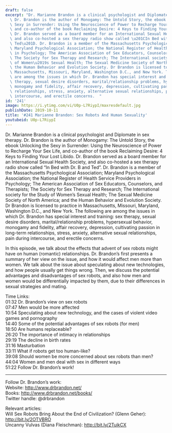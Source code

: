 ```yaml
---
draft: false
excerpt: "Dr. Marianne Brandon is a clinical psychologist and Diplomate in sex therapy.\
  \ Dr. Brandon is the author of Monogamy: The Untold Story, the ebook Unlocking the\
  \ Sexy in Surrender: Using the Neuroscience of Power to Recharge Your Sex Life,\
  \ and co-author of the book Reclaiming Desire: 4 Keys to Finding Your Lost Libido.\
  \ Dr. Brandon served as a board member for an International Sexual Health Society,\
  \ and also co-hosted a sex therapy radio show called \u201CIn Bed with Dr. B and\
  \ Ted\u201D. Dr. Brandon is a member of the Massachusetts Psychological Association;\
  \ Maryland Psychological Association; the National Register of Health Service Providers\
  \ in Psychology; The American Association of Sex Educators, Counselors, and Therapists;\
  \ The Society for Sex Therapy and Research; The International society for the Study\
  \ of Women\u2019s Sexual Health; The Sexual Medicine Society of North America; and\
  \ the Human Behavior and Evolution Society. Dr Brandon is licensed to practice in\
  \ Massachusetts, Missouri, Maryland, Washington D.C., and New York. The following\
  \ are among the issues in which Dr. Brandon has special interest and training: sex\
  \ therapy, sexual desire disorders, marital/relationship problems, hypersexual behavior,\
  \ monogamy and fidelity, affair recovery, depression, cultivating passion in long-term\
  \ relationships, stress, anxiety, alternative sexual relationships, pain during\
  \ intercourse, and erectile concerns.  "
id: '241'
image: https://i.ytimg.com/vi/U0p-L7RiypI/maxresdefault.jpg
publishDate: 2019-10-11
title: '#241 Marianne Brandon: Sex Robots And Human Sexuality'
youtubeid: U0p-L7RiypI
---
```

Dr. Marianne Brandon is a clinical psychologist and Diplomate in sex therapy. Dr. Brandon is the author of Monogamy: The Untold Story, the ebook Unlocking the Sexy in Surrender: Using the Neuroscience of Power to Recharge Your Sex Life, and co-author of the book Reclaiming Desire: 4 Keys to Finding Your Lost Libido. Dr. Brandon served as a board member for an International Sexual Health Society, and also co-hosted a sex therapy radio show called “In Bed with Dr. B and Ted”. Dr. Brandon is a member of the Massachusetts Psychological Association; Maryland Psychological Association; the National Register of Health Service Providers in Psychology; The American Association of Sex Educators, Counselors, and Therapists; The Society for Sex Therapy and Research; The International society for the Study of Women’s Sexual Health; The Sexual Medicine Society of North America; and the Human Behavior and Evolution Society. Dr Brandon is licensed to practice in Massachusetts, Missouri, Maryland, Washington D.C., and New York. The following are among the issues in which Dr. Brandon has special interest and training: sex therapy, sexual desire disorders, marital/relationship problems, hypersexual behavior, monogamy and fidelity, affair recovery, depression, cultivating passion in long-term relationships, stress, anxiety, alternative sexual relationships, pain during intercourse, and erectile concerns.  

In this episode, we talk about the effects that advent of sex robots might have on human (romantic) relationships. Dr. Brandon’s first presents a summary of her view on the issue, and how it would affect men more than women. We talk about the issue about speculating about new technologies, and how people usually get things wrong. Then, we discuss the potential advantages and disadvantages of sex robots, and also how men and women would be differentially impacted by them, due to their differences in sexual strategies and mating.

Time Links:  
01:32  Dr. Brandon’s view on sex robots  
07:47  Men would be more affected  
10:54  Speculating about new technology, and the cases of violent video games and pornography  
14:40  Some of the potential advantages of sex robots (for men)  
18:50  Are humans replaceable?  
26:20  The importance of intimacy in relationships  
29:19  The decline in birth rates  
31:16  Masturbation  
33:11  What if robots get too human-like?  
39:08  Should women be more concerned about sex robots than men?  
44:04  Women and men deal with sex in different ways  
51:22  Follow Dr. Brandon’s work!

---

Follow Dr. Brandon’s work:  
Website: http://www.drbrandon.net/  
Books: http://www.drbrandon.net/books/  
Twitter handle: @drbrandon

Relevant articles:  
Will Sex Robots Bring About the End of Civilization? (Glenn Geher): http://bit.ly/2OTVBRO  
Uncanny Vulvas (Diana Fleischman): http://bit.ly/2TuikCX
